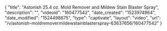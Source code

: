 {
    "title": "Astonish 25.4 oz. Mold Remover and Mildew Stain Blaster Spray",
    "description": "",
    "videoid": "160477542",
    "date_created": "1523974964",
    "date_modified": "1524498675",
    "type": "captivate",
    "layout": "video",
    "url": "\/v\/astonish-moldremovermildewstainblasterspray-63637656\/160477542"
}
